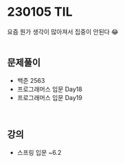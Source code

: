 # 230105 TIL
요즘 뭔가 생각이 많아져서 집중이 안된다 😂 <br>
<br>

## 문제풀이
- 백준 2563
- 프로그래머스 입문 Day18
- 프로그래머스 입문 Day19
<br>

## 강의
- 스프링 입문 ~6.2
